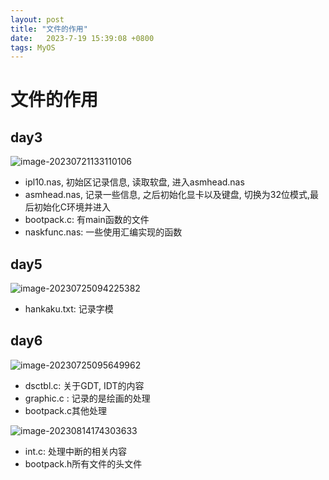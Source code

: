 ```yaml
---
layout: post
title: "文件的作用" 
date:   2023-7-19 15:39:08 +0800
tags: MyOS
---
```


# 文件的作用

## day3

![image-20230721133110106](E:\a学习\笔记\img\image-20230721133110106.png)

+   ipl10.nas, 初始区记录信息, 读取软盘, 进入asmhead.nas
+   asmhead.nas, 记录一些信息, 之后初始化显卡以及键盘, 切换为32位模式,最后初始化C环境并进入
+   bootpack.c: 有main函数的文件
+   naskfunc.nas: 一些使用汇编实现的函数

## day5

![image-20230725094225382](E:\a学习\笔记\img\image-20230725094225382.png)

+   hankaku.txt: 记录字模

## day6

![image-20230725095649962](E:\a学习\笔记\img\image-20230725095649962.png)

+   dsctbl.c: 关于GDT, IDT的内容
+   graphic.c : 记录的是绘画的处理
+   bootpack.c其他处理

![image-20230814174303633](E:\a学习\笔记\img\image-20230814174303633.png)

+   int.c: 处理中断的相关内容
+   bootpack.h所有文件的头文件
